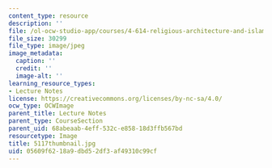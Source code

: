 ```yaml
---
content_type: resource
description: ''
file: /ol-ocw-studio-app/courses/4-614-religious-architecture-and-islamic-cultures-fall-2002/05609f6218a9dbd52df3af49310c99cf_5117thumbnail.jpg
file_size: 30299
file_type: image/jpeg
image_metadata:
  caption: ''
  credit: ''
  image-alt: ''
learning_resource_types:
- Lecture Notes
license: https://creativecommons.org/licenses/by-nc-sa/4.0/
ocw_type: OCWImage
parent_title: Lecture Notes
parent_type: CourseSection
parent_uid: 68abeaab-4eff-532c-e858-18d3ffb567bd
resourcetype: Image
title: 5117thumbnail.jpg
uid: 05609f62-18a9-dbd5-2df3-af49310c99cf
---
```

